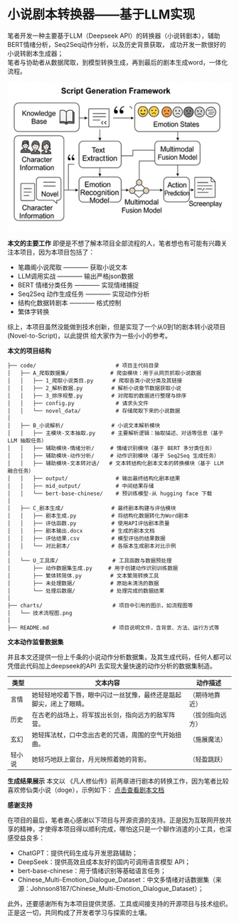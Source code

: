 # 小说剧本转换器——基于LLM实现
笔者开发一种主要基于LLM（Deepseek API）的转换器（小说转剧本），辅助BERT情绪分析，Seq2Seq动作分析，以及历史背景获取，
成功开发一款很好的小说转剧本生成器；  
笔者与协助者从数据爬取，到模型转换生成，再到最后的剧本生成word，一体化流程。  

<p align="center">
  <img src="charts/技术流程图.png" alt="our work" width="600"/>
</p>

**本文的主要工作**
即便是不想了解本项目全部流程的人，笔者想也有可能有兴趣关注本项目，因为本项目包括了：
- 笔趣阁小说爬取 ———— 获取小说文本
- LLM调用实战 ———— 输出严格json数据
- BERT 情绪分类任务 ———— 实现情绪捕捉
- Seq2Seq 动作生成任务 ———— 实现动作分析
- 结构化数据转剧本 ———— 格式控制
- 繁体字转换

综上，本项目虽然没能做到技术创新，但是实现了一个从0到1的剧本转小说项目(Novel-to-Script)，以此提供
给大家作为一些小小的参考。

**本文的项目结构**
```
├── code/                         # 项目主代码目录
│   ├── A_爬取数据集/             # 爬虫模块：用于从网页抓取小说数据
│   │   ├── 1_爬取小说类目.py      # 爬取各类小说分类及其链接
│   │   ├── 2_解析数据.py         # 解析小说章节数据获取小说
│   │   ├── 3_排序规整.py         # 对爬取的数据进行整理与排序
│   │   ├── config.py             # 请求头文件
│   │   └── novel_data/           # 存储爬取下来的小说数据
│
│   ├── B_小说解析/               # 小说文本解析模块
│   │   ├── 主模块-文本抽取.py     # 主要解析逻辑：抽取描述、对话等信息（基于 LLM 抽取任务）
│   │   ├── 辅助模块-情绪分析/     # 情绪识别模块（基于 BERT 多分类任务）
│   │   ├── 辅助模块-动作分析/     # 动作识别模块（基于 Seq2Seq 生成任务）
│   │   ├── 辅助模块-文本转对话/   # 文本转结构化剧本文本的转换模块（基于 LLM 融合任务）
│   │   ├── output/               # 输出最终结构化剧本结果
│   │   ├── mid_output/           # 中间结果存储
│   │   └── bert-base-chinese/    # 预训练模型-从 hugging face 下载
│
│   ├── C_剧本生成/               # 最终剧本构建与评估模块
│   │   ├── 剧本生成.py           # 将结构化数据转化为Word剧本
│   │   ├── 评估函数.py           # 使用API评估剧本质量
│   │   ├── 剧本输出.docx         # 生成的剧本文档
│   │   ├── 评估结果.csv          # 模型评估的结果数据
│   │   └── 对比剧本/             # 各版本生成剧本对比示例
│
│   └── U_工具库/                 # 工具函数与数据预处理
│       ├── 动作数据集生成.py     # 用于创建动作识别训练数据
│       ├── 繁体转简体.py         # 文本繁简转换工具
│       ├── 未处理数据/           # 原始未清洗的数据
│       └── 处理后数据/           # 处理完成的数据结果
│
├── charts/                      # 项目中引用的图示，如流程图等
│   └── 技术流程图.png
│
├── README.md                    # 项目说明文件，含背景、方法、运行方式等
```

**文本动作监督数据集** 

并且本文还提供一份上千条的小说动作分析数据集，及其生成代码，任何人都可以凭借此代码加上deepseek的API
去实现大量快速的动作分析的数据集制造。

| 类型     | 文本内容                                                                 | 动作描述         |
|----------|--------------------------------------------------------------------------|------------------|
| 言情     | 她轻轻地咬着下唇，眼中闪过一丝犹豫，最终还是踮起脚尖，闭上了眼睛。       | （期待地靠近）   |
| 历史     | 在古老的战场上，将军拔出长剑，指向远方的敌军阵营。                       | （拔剑指向远方） |
| 玄幻     | 她轻挥法杖，口中念出古老的咒语，周围的空气开始扭曲。                     | （施展魔法）     |
| 轻小说   | 她轻巧地跃上窗台，月光映照着她的背影。                                   | （轻盈跳跃）     |

**生成结果展示**
本文以 《凡人修仙传》前两章进行剧本的转换工作，因为笔者比较喜欢修仙类小说（doge），示例如下：
[点击查看剧本文档](code/C_剧本生成/剧本输出.docx)


**感谢支持** 

在项目的最后，笔者衷心感谢以下项目与开源资源的支持。正是因为互联网开放共享的精神，才使得本项目得以顺利完成，哪怕这只是一个聊作消遣的小工具，也深感受益良多：

- ChatGPT：提供代码生成与开发思路辅助；
- DeepSeek：提供高效且成本友好的国内可调用语言模型 API；
- bert-base-chinese：用于情绪识别等基础语言任务；
- Chinese_Multi-Emotion_Dialogue_Dataset：中文多情绪对话数据集（来源：Johnson8187/Chinese_Multi-Emotion_Dialogue_Dataset）；

此外，还要感谢所有为本项目提供灵感、工具或间接支持的开源项目与技术组织。正是这一切，共同构成了开发者学习与探索的土壤。

